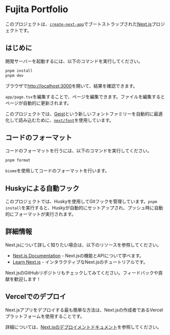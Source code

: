 # Fujita Portfolio

このプロジェクトは、[`create-next-app`](https://nextjs.org/docs/app/api-reference/cli/create-next-app)でブートストラップされた[Next.js](https://nextjs.org)プロジェクトです。

## はじめに

開発サーバーを起動するには、以下のコマンドを実行してください。

```bash
pnpm install
pnpm dev
```

ブラウザで[http://localhost:3000](http://localhost:3000)を開いて、結果を確認できます。

`app/page.tsx`を編集することで、ページを編集できます。ファイルを編集するとページが自動的に更新されます。

このプロジェクトでは、[Geist](https://vercel.com/font)という新しいフォントファミリーを自動的に最適化して読み込むために、[`next/font`](https://nextjs.org/docs/app/building-your-application/optimizing/fonts)を使用しています。

## コードのフォーマット

コードのフォーマットを行うには、以下のコマンドを実行してください。

```bash
pnpm format
```

`biome`を使用してコードのフォーマットを行います。

## Huskyによる自動フック

このプロジェクトでは、Huskyを使用してGitフックを管理しています。`pnpm install`を実行すると、Huskyが自動的にセットアップされ、プッシュ時に自動的にフォーマットが実行されます。

## 詳細情報

Next.jsについて詳しく知りたい場合は、以下のリソースを参照してください。

- [Next.js Documentation](https://nextjs.org/docs) - Next.jsの機能とAPIについて学べます。
- [Learn Next.js](https://nextjs.org/learn) - インタラクティブなNext.jsのチュートリアルです。

Next.jsのGitHubリポジトリもチェックしてみてください。フィードバックや貢献を歓迎します！

## Vercelでのデプロイ

Next.jsアプリをデプロイする最も簡単な方法は、Next.jsの作成者であるVercelプラットフォームを使用することです。

詳細については、[Next.jsのデプロイメントドキュメント](https://nextjs.org/docs/app/building-your-application/deploying)を参照してください。
